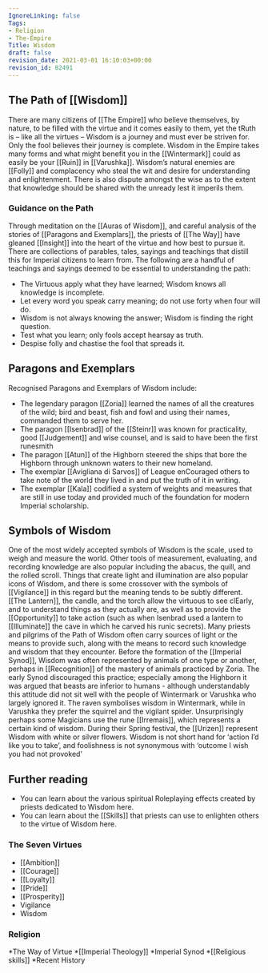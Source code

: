 ```yaml
---
IgnoreLinking: false
Tags:
- Religion
- The-Empire
Title: Wisdom
draft: false
revision_date: 2021-03-01 16:10:03+00:00
revision_id: 82491
---
```


## The Path of [[Wisdom]]
There are many citizens of [[The Empire]] who believe themselves, by nature, to be filled with the virtue and it comes easily to them, yet the tRuth is – like all the virtues – Wisdom is a journey and must ever be striven for. Only the fool believes their journey is complete. Wisdom in the Empire takes many forms and what might benefit you in the [[Wintermark]] could as easily be your [[Ruin]] in [[Varushka]]. Wisdom’s natural enemies are [[Folly]] and complacency who steal the wit and desire for understanding and enlightenment. There is also dispute amongst the wise as to the extent that knowledge should be shared with the unready lest it imperils them.
### Guidance on the Path
Through meditation on the [[Auras of Wisdom]], and careful analysis of the stories of [[Paragons and Exemplars]], the priests of [[The Way]] have gleaned [[Insight]] into the heart of the virtue and how best to pursue it. There are collections of parables, tales, sayings and teachings that distill this for Imperial citizens to learn from. The following are a handful of teachings and sayings deemed to be essential to understanding the path:
* The Virtuous apply what they have learned; Wisdom knows all knowledge is incomplete.
* Let every word you speak carry meaning; do not use forty when four will do.
* Wisdom is not always knowing the answer; Wisdom is finding the right question.
* Test what you learn; only fools accept hearsay as truth.
* Despise folly and chastise the fool that spreads it.
## Paragons and Exemplars
Recognised Paragons and Exemplars of Wisdom include:
* The legendary paragon [[Zoria]] learned the names of all the creatures of the wild; bird and beast, fish and fowl and using their names, commanded them to serve her.
* The paragon [[Isenbrad]] of the [[Steinr]] was known for practicality, good [[Judgement]] and wise counsel, and is said to have been the first runesmith 
* The paragon [[Atun]] of the Highborn steered the ships that bore the Highborn through unknown waters to their new homeland.
* The exemplar [[Avigliana di Sarvos]] of League enCouraged others to take note of the world they lived in and put the truth of it in writing.
* The exemplar [[Kala]] codified a system of weights and measures that are still in use today and provided much of the foundation for modern Imperial scholarship.
## Symbols of Wisdom
One of the most widely accepted symbols of Wisdom is the scale, used to weigh and measure the world. Other tools of measurement,  evaluating, and recording knowledge are also popular including the abacus, the quill, and the rolled scroll.
Things that create light and illumination are also popular icons of Wisdom, and there is some crossover with the symbols of [[Vigilance]] in this regard but the meaning tends to be  subtly different. [[The Lantern]], the candle, and the torch allow the virtuous to see clEarly, and to understand things as they actually are, as well as to provide the [[Opportunity]] to take action (such as when Isenbrad used a lantern to [[Illuminate]] the cave in which he carved his runic secrets). Many priests and pilgrims of the Path of Wisdom often carry sources of light or the means to provide such, along with the means to record such knowledge and wisdom that they encounter.
Before the formation of the [[Imperial Synod]], Wisdom was often represented by animals of one type or another, perhaps in [[Recognition]] of the mastery of animals practiced by Zoria. The early Synod discouraged this practice; especially among the Highborn it was argued that beasts are inferior to humans - although understandably this attitude did not sit well with the people of Wintermark or Varushka who largely ignored it. 
The raven symbolises wisdom in Wintermark, while in Varushka they prefer the squirrel and the vigilant spider. Unsurprisingly perhaps some Magicians use the rune [[Irremais]], which represents a certain kind of wisdom.
During their Spring festival, the [[Urizen]] represent Wisdom with white or silver flowers. 
 Wisdom is not short hand for ‘action I’d like you to take’, and foolishness is not synonymous with ‘outcome I wish you had not provoked'
## Further reading
* You can learn about the various spiritual Roleplaying effects created by priests dedicated to Wisdom here.
* You can learn about the [[Skills]] that priests can use to enlighten others to the virtue of Wisdom here.
### The Seven Virtues
* [[Ambition]]
* [[Courage]]
* [[Loyalty]]
* [[Pride]]
* [[Prosperity]]
* Vigilance
* Wisdom
### Religion
*The Way of Virtue
*[[Imperial Theology]]
*Imperial Synod
*[[Religious skills]]
*Recent History